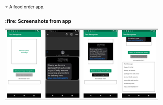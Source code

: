 :star: A food order app.

<h3>:fire: Screenshots from app</h3>

<table>
  <tr>
    <td valign="top"><img src="first.png"></td>
    <td valign="top"><img src="second.png"></td>
    <td valign="top"><img src="third.png"></td>
    <td valign="top"><img src="final.png"></td>
  </tr>
 </table>







